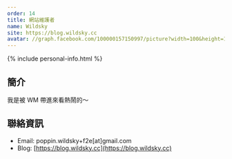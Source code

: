 ```yaml
---
order: 14
title: 網站維護者
name: Wildsky
site: https://blog.wildsky.cc
avatar: //graph.facebook.com/100000157150997/picture?width=100&height=100
---
```


{% include personal-info.html %}

## 簡介

我是被 WM 帶進來看熱鬧的～

## 聯絡資訊

+ Email: poppin.wildsky+f2e[at]gmail.com
+ Blog: [https://blog.wildsky.cc](https://blog.wildsky.cc)
